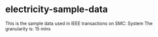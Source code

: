 # electricity-sample-data
This is the sample data used in IEEE transactions on SMC: System
The granularity is: 15 mins
